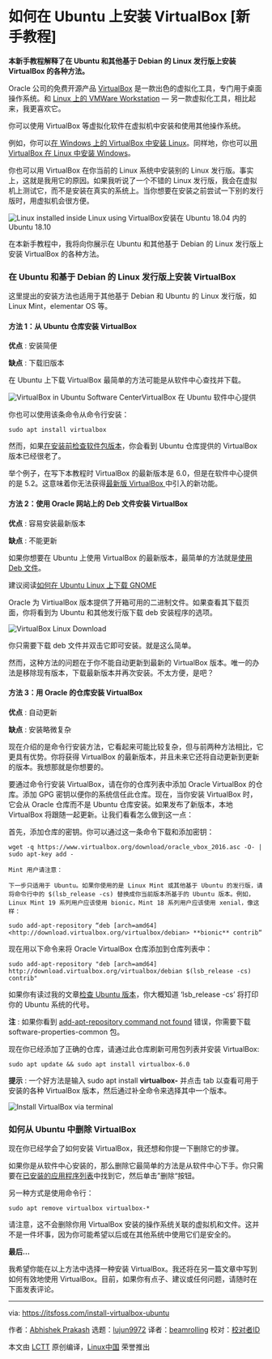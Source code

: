 [#]: collector: (lujun9972)
[#]: translator: (beamrolling)
[#]: reviewer: ( )
[#]: publisher: ( )
[#]: url: ( )
[#]: subject: (How to Install VirtualBox on Ubuntu [Beginner’s Tutorial])
[#]: via: (https://itsfoss.com/install-virtualbox-ubuntu)
[#]: author: (Abhishek Prakash https://itsfoss.com/author/abhishek/)

如何在 Ubuntu 上安装 VirtualBox [新手教程]
======

**本新手教程解释了在 Ubuntu 和其他基于 Debian 的 Linux 发行版上安装 VirtualBox 的各种方法。**

Oracle 公司的免费开源产品 [VirtualBox][1] 是一款出色的虚拟化工具，专门用于桌面操作系统。和 [Linux 上的 VMWare Workstation][2] — 另一款虚拟化工具，相比起来，我更喜欢它。

你可以使用 VirtualBox 等虚拟化软件在虚拟机中安装和使用其他操作系统。

例如，你可以[在 Windows 上的 VirtualBox 中安装 Linux][3]。同样地，你也可以[用 VirtualBox 在 Linux 中安装 Windows][4]。

你也可以用 VirtualBox 在你当前的 Linux 系统中安装别的 Linux 发行版。事实上，这就是我用它的原因。如果我听说了一个不错的 Linux 发行版，我会在虚拟机上测试它，而不是安装在真实的系统上。当你想要在安装之前尝试一下别的发行版时，用虚拟机会很方便。

![Linux installed inside Linux using VirtualBox][5]安装在 Ubuntu 18.04 内的 Ubuntu 18.10

在本新手教程中，我将向你展示在 Ubuntu 和其他基于 Debian 的 Linux 发行版上安装 VirtualBox 的各种方法。

### 在 Ubuntu 和基于 Debian 的 Linux 发行版上安装 VirtualBox

这里提出的安装方法也适用于其他基于 Debian 和 Ubuntu 的 Linux 发行版，如 Linux Mint，elementar OS 等。

#### 方法 1：从 Ubuntu 仓库安装 VirtualBox

**优点** : 安装简便

**缺点** : 下载旧版本

在 Ubuntu 上下载 VirtualBox 最简单的方法可能是从软件中心查找并下载。

![VirtualBox in Ubuntu Software Center][6]VirtualBox 在 Ubuntu 软件中心提供

你也可以使用该条命令从命令行安装：

```
sudo apt install virtualbox
```

然而，如果[在安装前检查软件包版本][7]，你会看到 Ubuntu 仓库提供的 VirtualBox 版本已经很老了。

举个例子，在写下本教程时 VirtualBox 的最新版本是 6.0，但是在软件中心提供的是 5.2。这意味着你无法获得[最新版 VirtualBox ][8]中引入的新功能。

#### 方法 2：使用 Oracle 网站上的 Deb 文件安装 VirtualBox

**优点** : 容易安装最新版本

**缺点** : 不能更新

如果你想要在 Ubuntu 上使用 VirtualBox 的最新版本，最简单的方法就是[使用 Deb 文件][9]。

建议阅读[如何在 Ubuntu Linux 上下载 GNOME](https://itsfoss.com/fix-white-screen-login-arch-linux/great )

Oracle 为 VirtiualBox 版本提供了开箱可用的二进制文件。如果查看其下载页面，你将看到为 Ubuntu 和其他发行版下载 deb 安装程序的选项。

![VirtualBox Linux Download][10]

你只需要下载 deb 文件并双击它即可安装。就是这么简单。

然而，这种方法的问题在于你不能自动更新到最新的 VirtualBox 版本。唯一的办法是移除现有版本，下载最新版本并再次安装。不太方便，是吧？

#### 方法 3：用 Oracle 的仓库安装 VirtualBox

**优点** : 自动更新

**缺点** : 安装略微复杂

现在介绍的是命令行安装方法，它看起来可能比较复杂，但与前两种方法相比，它更具有优势。你将获得 VirtualBox 的最新版本，并且未来它还将自动更新到更新的版本。我想那就是你想要的。

要通过命令行安装 VirtualBox，请在你的仓库列表中添加 Oracle VirtualBox 的仓库。添加 GPG 密钥以便你的系统信任此仓库。现在，当你安装 VirtualBox 时，它会从 Oracle 仓库而不是 Ubuntu 仓库安装。如果发布了新版本，本地 VirtualBox 将跟随一起更新。让我们看看怎么做到这一点：

首先，添加仓库的密钥。你可以通过这一条命令下载和添加密钥：

```
wget -q https://www.virtualbox.org/download/oracle_vbox_2016.asc -O- | sudo apt-key add -
```

```
Mint 用户请注意：

下一步只适用于 Ubuntu。如果你使用的是 Linux Mint 或其他基于 Ubuntu 的发行版，请将命令行中的 $(lsb_release -cs) 替换成你当前版本所基于的 Ubuntu 版本。例如，Linux Mint 19 系列用户应该使用 bionic，Mint 18 系列用户应该使用 xenial，像这样：

sudo add-apt-repository “deb [arch=amd64] <http://download.virtualbox.org/virtualbox/debian> **bionic** contrib“
```

现在用以下命令来将 Oracle VirtualBox 仓库添加到仓库列表中：

```
sudo add-apt-repository "deb [arch=amd64] http://download.virtualbox.org/virtualbox/debian $(lsb_release -cs) contrib"
```

如果你有读过我的文章[检查 Ubuntu 版本][11]，你大概知道 ‘lsb_release -cs’ 将打印你的 Ubuntu 系统的代号。

**注** : 如果你看到 [add-apt-repository command not found][12] 错误，你需要下载 software-properties-common 包。

现在你已经添加了正确的仓库，请通过此仓库刷新可用包列表并安装 VirtualBox:

```
sudo apt update && sudo apt install virtualbox-6.0
```

**提示** : 一个好方法是输入 sudo apt install **virtualbox-** 并点击 tab 以查看可用于安装的各种 VirtualBox 版本，然后通过补全命令来选择其中一个版本。

![Install VirtualBox via terminal][13]

### 如何从 Ubuntu 中删除 VirtualBox

现在你已经学会了如何安装 VirtualBox，我还想和你提一下删除它的步骤。

如果你是从软件中心安装的，那么删除它最简单的方法是从软件中心下手。你只需要在[已安装的应用程序列表][14]中找到它，然后单击”删除“按钮。

另一种方式是使用命令行：

```
sudo apt remove virtualbox virtualbox-*
```

请注意，这不会删除你用 VirtualBox 安装的操作系统关联的虚拟机和文件。这并不是一件坏事，因为你可能希望以后或在其他系统中使用它们是安全的。

**最后…**

我希望你能在以上方法中选择一种安装 VirtualBox。我还将在另一篇文章中写到如何有效地使用 VirtualBox。目前，如果你有点子、建议或任何问题，请随时在下面发表评论。


--------------------------------------------------------------------------------

via: https://itsfoss.com/install-virtualbox-ubuntu

作者：[Abhishek Prakash][a]
选题：[lujun9972][b]
译者：[beamrolling](https://github.com/beamrolling)
校对：[校对者ID](https://github.com/校对者ID)

本文由 [LCTT](https://github.com/LCTT/TranslateProject) 原创编译，[Linux中国](https://linux.cn/) 荣誉推出

[a]: https://itsfoss.com/author/abhishek/
[b]: https://github.com/lujun9972
[1]: https://www.virtualbox.org
[2]: https://itsfoss.com/install-vmware-player-ubuntu-1310/
[3]: https://itsfoss.com/install-linux-in-virtualbox/
[4]: https://itsfoss.com/install-windows-10-virtualbox-linux/
[5]: https://i2.wp.com/itsfoss.com/wp-content/uploads/2019/02/linux-inside-linux-virtualbox.png?resize=800%2C450&ssl=1
[6]: https://i0.wp.com/itsfoss.com/wp-content/uploads/2019/02/virtualbox-ubuntu-software-center.jpg?ssl=1
[7]: https://itsfoss.com/know-program-version-before-install-ubuntu/
[8]: https://itsfoss.com/oracle-virtualbox-release/
[9]: https://itsfoss.com/install-deb-files-ubuntu/
[10]: https://i2.wp.com/itsfoss.com/wp-content/uploads/2019/02/virtualbox-download.jpg?resize=800%2C433&ssl=1
[11]: https://itsfoss.com/how-to-know-ubuntu-unity-version/
[12]: https://itsfoss.com/add-apt-repository-command-not-found/
[13]: https://i0.wp.com/itsfoss.com/wp-content/uploads/2019/02/install-virtualbox-ubuntu-terminal.png?resize=800%2C165&ssl=1
[14]: https://itsfoss.com/list-installed-packages-ubuntu/
